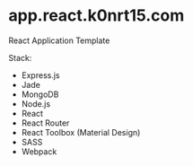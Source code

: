 # app.react.k0nrt15.com
React Application Template

Stack:
  - Express.js
  - Jade
  - MongoDB
  - Node.js
  - React
  - React Router
  - React Toolbox (Material Design)
  - SASS
  - Webpack
